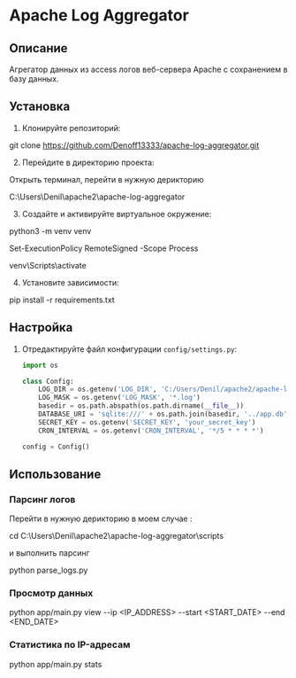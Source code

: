# Apache Log Aggregator

## Описание

Агрегатор данных из access логов веб-сервера Apache с сохранением в базу данных.

## Установка

1. Клонируйте репозиторий:

git clone https://github.com/Denoff13333/apache-log-aggregator.git


2. Перейдите в директорию проекта:

Открыть терминал, перейти в нужную дерикторию 

C:\Users\Denil\apache2\apache-log-aggregator


3. Создайте и активируйте виртуальное окружение:

python3 -m venv venv

Set-ExecutionPolicy RemoteSigned -Scope Process

venv\Scripts\activate


4. Установите зависимости:

pip install -r requirements.txt

## Настройка

1. Отредактируйте файл конфигурации `config/settings.py`:

    ```python
    import os

    class Config:
        LOG_DIR = os.getenv('LOG_DIR', 'C:/Users/Denil/apache2/apache-log-aggregator/logs') #Тут свое надо вставить
        LOG_MASK = os.getenv('LOG_MASK', '*.log')
        basedir = os.path.abspath(os.path.dirname(__file__))
        DATABASE_URI = 'sqlite:///' + os.path.join(basedir, '../app.db')
        SECRET_KEY = os.getenv('SECRET_KEY', 'your_secret_key')
        CRON_INTERVAL = os.getenv('CRON_INTERVAL', '*/5 * * * *')

    config = Config()


## Использование

### Парсинг логов

Перейти в нужную дерикторию в моем случае :

cd C:\Users\Denil\apache2\apache-log-aggregator\scripts

и выполнить парсинг

python parse_logs.py

### Просмотр данных

python app/main.py view --ip <IP_ADDRESS> --start <START_DATE> --end <END_DATE>

### Статистика по IP-адресам

python app/main.py stats


